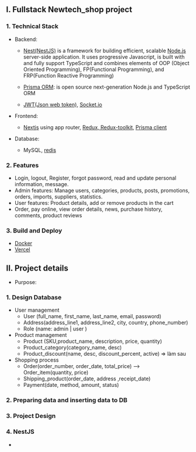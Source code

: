 ## I. Fullstack Newtech_shop project

### 1. Technical Stack

- Backend:

  - [Nest(NestJS)](https://docs.nestjs.com/) is a framework for building efficient, scalable [Node.js](https://nodejs.org/en/download/) server-side application. It uses progressive Javascript, is built with and fully support TypeScript and combines elements of OOP (Object Oriented Programming), FP(Functional Programming), and FRP(Function Reactive Programming)

  - [Prisma ORM](https://www.prisma.io/docs/getting-started/quickstart): is open source next-generation Node.js and TypeScript ORM
  - [JWT(Json web token)](https://jwt.io/), [Socket.io](socket.io)

- Frontend:
  - [Nextjs](https://nextjs.org/) using app router, [Redux, Redux-toolkit](https://redux-toolkit.js.org/), [Prisma client](https://www.prisma.io/docs/getting-started/quickstart)
- Database:
  - MySQL, [redis](https://redis.io/docs/get-started/)

### 2. Features

- Login, logout, Register, forgot password, read and update personal information, message.
- Admin features: Manage users, categories, products, posts, promotions, orders, imports, suppliers, statistics.
- User features: Product details, add or remove products in the cart
- Order, pay online, view order details, news, purchase history, comments, product reviews

### 3. Build and Deploy

- [Docker](https://www.docker.com/)
- [Vercel](https://nextjs.org/)

## II. Project details

- Purpose:

### 1. Design Database

- User management
  - User (full_name, first_name, last_name, email, password)
  - Address(address_line1, address_line2, city, country, phone_number)
  - Role (name: admin | user )
- Product management
  - Product (SKU,product_name, description, price, quantity)
  - Product_category(category_name, desc)
  - Product_discount(name, desc, discount_percent, active) => làm sau
- Shopping process
  - Order(order_number, order_date, total_price) --> Order_item(quantity, price)
  - Shipping_product(order_date, address ,receipt_date)
  - Payment(date, method, amount, status)

### 2. Preparing data and inserting data to DB

### 3. Project Design

### 4. NestJS

-
